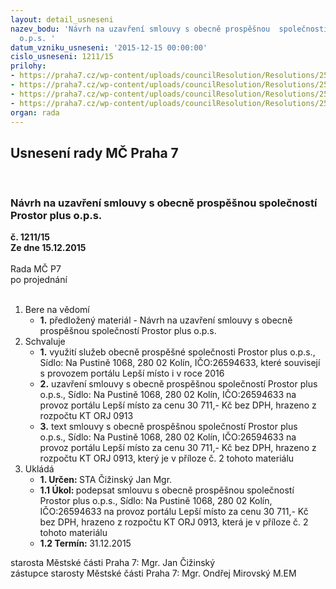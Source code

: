 ```yaml
---
layout: detail_usneseni
nazev_bodu: 'Návrh na uzavření smlouvy s obecně prospěšnou  společností  Prostor plus
  o.p.s. '
datum_vzniku_usneseni: '2015-12-15 00:00:00'
cislo_usneseni: 1211/15
prilohy:
- https://praha7.cz/wp-content/uploads/councilResolution/Resolutions/25638/81-15-d%c5%afvodov%c3%a1__lep%c5%a1%c3%ad_m%c3%adsto.doc
- https://praha7.cz/wp-content/uploads/councilResolution/Resolutions/25638/81-15-prostor_plus_o_p_s__projekt_lep%c5%a1%c3%ad_m%c3%adsto_02_(2).docx
- https://praha7.cz/wp-content/uploads/councilResolution/Resolutions/25638/81-15-o.s._prostor,_o.p.s_leps%c3%ad_m%c3%adsto.doc
- https://praha7.cz/wp-content/uploads/councilResolution/Resolutions/25638/81-15-prostor_o%c5%beiven%c3%ad_dph.doc
organ: rada
---
```

<div id="ucUsn_pList" class="usn">
	<span><h2>Usnesení rady MČ Praha 7 </h2>
<br></span><div class="standBody">
<span><h3>Návrh na uzavření smlouvy s obecně prospěšnou  společností  Prostor plus o.p.s. </h3></span><div class="center">
		<strong>č. 1211/15</strong><br>
	</div>
<div class="center">
		<strong>Ze dne 15.12.2015</strong><br><br>
	</div>Rada MČ P7<br> po projednání<br><br><ol>
<li>Bere na vědomí<ul><li>
<strong>1.</strong> předložený materiál - Návrh na uzavření smlouvy s obecně prospěšnou  společností  Prostor plus o.p.s. </li></ul>
</li>
<li>Schvaluje<ul>
<li>
<strong>1.</strong> využití služeb obecně prospěšné  společnosti  Prostor plus o.p.s., Sídlo: Na Pustině 1068, 280 02 Kolín, IČO:26594633, které souvisejí s  provozem portálu Lepší místo i v roce  2016 </li>
<li>
<strong>2.</strong> uzavření smlouvy s  obecně prospěšnou  společností  Prostor plus o.p.s., Sídlo: Na Pustině 1068, 280 02 Kolín, IČO:26594633 na provoz portálu Lepší místo za cenu 30 711,- Kč bez DPH, hrazeno z rozpočtu  KT ORJ 0913</li>
<li>
<strong>3.</strong> text smlouvy s  obecně prospěšnou  společností  Prostor plus o.p.s., Sídlo: Na Pustině 1068, 280 02 Kolín, IČO:26594633 na provoz portálu Lepší místo za cenu 30 711,- Kč bez DPH, hrazeno z rozpočtu KT ORJ 0913, který je v příloze č. 2 tohoto materiálu               </li>
</ul>
</li>
<li>Ukládá<ul>
<li>
<strong>1. Určen: </strong>STA Čižinský Jan Mgr.</li>
<li>
<strong>1.1 Úkol: </strong>podepsat  smlouvu s  obecně prospěšnou  společností  Prostor plus o.p.s., Sídlo: Na Pustině 1068, 280 02 Kolín, IČO:26594633 na provoz portálu Lepší místo za cenu 30 711,- Kč bez DPH, hrazeno z rozpočtu KT ORJ 0913,  která je v příloze č. 2 tohoto materiálu  </li>
<li>
<strong>1.2 Termín: </strong>31.12.2015</li>
</ul>
</li>
</ol>starosta Městské části Praha 7: Mgr. Jan Čižinský<br>zástupce starosty Městské části Praha 7: Mgr. Ondřej Mirovský M.EM 
</div>
</div>